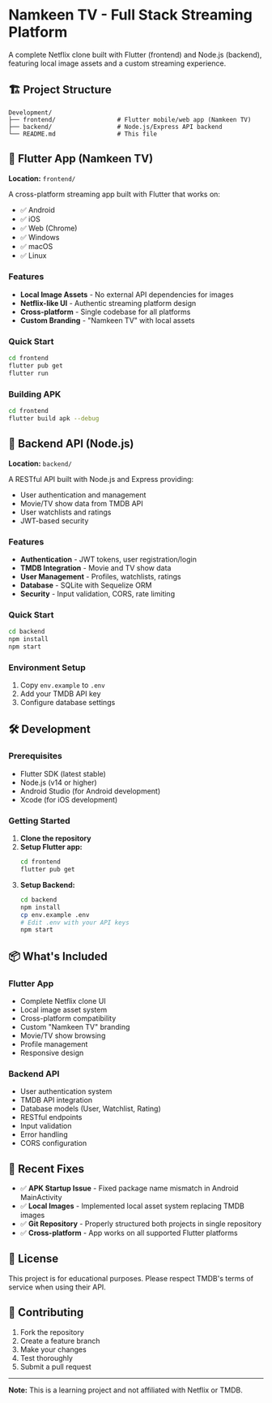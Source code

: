 # Namkeen TV - Full Stack Streaming Platform

A complete Netflix clone built with Flutter (frontend) and Node.js (backend), featuring local image assets and a custom streaming experience.

## 🏗️ Project Structure

```
Development/
├── frontend/                 # Flutter mobile/web app (Namkeen TV)
├── backend/                  # Node.js/Express API backend
└── README.md                 # This file
```

## 📱 Flutter App (Namkeen TV)

**Location:** `frontend/`

A cross-platform streaming app built with Flutter that works on:
- ✅ Android
- ✅ iOS  
- ✅ Web (Chrome)
- ✅ Windows
- ✅ macOS
- ✅ Linux

### Features
- **Local Image Assets** - No external API dependencies for images
- **Netflix-like UI** - Authentic streaming platform design
- **Cross-platform** - Single codebase for all platforms
- **Custom Branding** - "Namkeen TV" with local assets

### Quick Start
```bash
cd frontend
flutter pub get
flutter run
```

### Building APK
```bash
cd frontend
flutter build apk --debug
```

## 🚀 Backend API (Node.js)

**Location:** `backend/`

A RESTful API built with Node.js and Express providing:
- User authentication and management
- Movie/TV show data from TMDB API
- User watchlists and ratings
- JWT-based security

### Features
- **Authentication** - JWT tokens, user registration/login
- **TMDB Integration** - Movie and TV show data
- **User Management** - Profiles, watchlists, ratings
- **Database** - SQLite with Sequelize ORM
- **Security** - Input validation, CORS, rate limiting

### Quick Start
```bash
cd backend
npm install
npm start
```

### Environment Setup
1. Copy `env.example` to `.env`
2. Add your TMDB API key
3. Configure database settings

## 🛠️ Development

### Prerequisites
- Flutter SDK (latest stable)
- Node.js (v14 or higher)
- Android Studio (for Android development)
- Xcode (for iOS development)

### Getting Started
1. **Clone the repository**
2. **Setup Flutter app:**
   ```bash
   cd frontend
   flutter pub get
   ```
3. **Setup Backend:**
   ```bash
   cd backend
   npm install
   cp env.example .env
   # Edit .env with your API keys
   npm start
   ```

## 📦 What's Included

### Flutter App
- Complete Netflix clone UI
- Local image asset system
- Cross-platform compatibility
- Custom "Namkeen TV" branding
- Movie/TV show browsing
- Profile management
- Responsive design

### Backend API
- User authentication system
- TMDB API integration
- Database models (User, Watchlist, Rating)
- RESTful endpoints
- Input validation
- Error handling
- CORS configuration

## 🔧 Recent Fixes

- ✅ **APK Startup Issue** - Fixed package name mismatch in Android MainActivity
- ✅ **Local Images** - Implemented local asset system replacing TMDB images
- ✅ **Git Repository** - Properly structured both projects in single repository
- ✅ **Cross-platform** - App works on all supported Flutter platforms

## 📄 License

This project is for educational purposes. Please respect TMDB's terms of service when using their API.

## 🤝 Contributing

1. Fork the repository
2. Create a feature branch
3. Make your changes
4. Test thoroughly
5. Submit a pull request

---

**Note:** This is a learning project and not affiliated with Netflix or TMDB.
